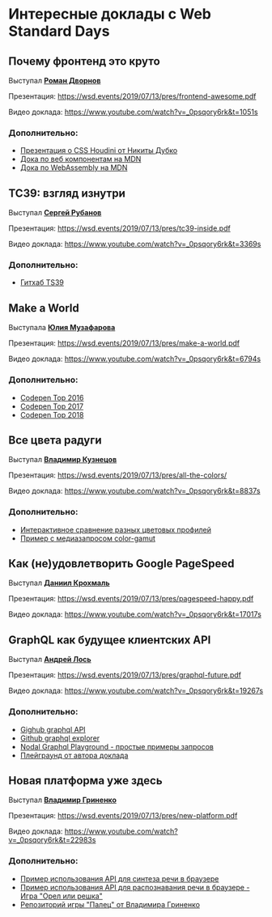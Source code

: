 # Интересные доклады с Web Standard Days

## Почему фронтенд это круто
Выступал **[Роман Дворнов](https://wsd.events/2019/07/13/#roman-dvornov)**

Презентация: https://wsd.events/2019/07/13/pres/frontend-awesome.pdf

Видео доклада: https://www.youtube.com/watch?v=_0psqory6rk&t=1051s

### Дополнительно:
* [Презентация о CSS Houdini от Никиты Дубко](https://mefody.github.io/talks/houdini-css/)
* [Дока по веб компонентам на MDN](https://developer.mozilla.org/ru/docs/Web/Web_components)
* [Дока по WebAssembly на MDN](https://developer.mozilla.org/ru/docs/WebAssembly)


## TC39: взгляд изнутри
Выступал **[Сергей Рубанов](https://wsd.events/2019/07/13/#sergey-rubanov)**

Презентация: https://wsd.events/2019/07/13/pres/tc39-inside.pdf

Видео доклада: https://www.youtube.com/watch?v=_0psqory6rk&t=3369s

### Дополнительно:
* [Гитхаб TS39](https://github.com/tc39)

## Make a World
Выступала **[Юлия Музафарова](https://wsd.events/2019/07/13/#julia-muzafarova)**

Презентация: https://wsd.events/2019/07/13/pres/make-a-world.pdf

Видео доклада: https://www.youtube.com/watch?v=_0psqory6rk&t=6794s

### Дополнительно:
* [Codepen Top 2016](https://codepen.io/2016/popular/pens/)
* [Codepen Top 2017](https://codepen.io/2017/popular/pens/)
* [Codepen Top 2018](https://codepen.io/2018/popular/pens/)

## Все цвета радуги
Выступал **[Владимир Кузнецов](https://wsd.events/2019/07/13/#vladimir-kuznetsov)**

Презентация: https://wsd.events/2019/07/13/pres/all-the-colors/

Видео доклада: https://www.youtube.com/watch?v=_0psqory6rk&t=8837s

### Дополнительно:
* [Интерактивное сравнение разных цветовых профилей](https://webkit.org/blog-files/color-gamut/comparison.html)
* [Пример с медиазапросом color-gamut](https://codepen.io/nvgordeev/pen/RXQGgW?editors=1100)

## Как (не)удовлетворить Google PageSpeed
Выступал **[Даниил Крохмаль](https://wsd.events/2019/07/13/#daniil-krokhmal)**

Презентация: https://wsd.events/2019/07/13/pres/pagespeed-happy.pdf

Видео доклада: https://www.youtube.com/watch?v=_0psqory6rk&t=17017s

## GraphQL как будущее клиентских API
Выступал **[Андрей Лось](https://wsd.events/2019/07/13/#andrey-los)**

Презентация: https://wsd.events/2019/07/13/pres/graphql-future.pdf

Видео доклада: https://www.youtube.com/watch?v=_0psqory6rk&t=19267s

### Дополнительно:
* [Gighub graphql API](https://developer.github.com/v4/)
* [Github graphql explorer](https://developer.github.com/v4/explorer/)
* [Nodal Graphql Playground - простые примеры запросов](http://graphql.nodaljs.com/)
* [Плейграунд от автора доклада](https://codesandbox.io/s/graphql-as-a-future-of-client-apis-8pnrv)

## Новая платформа уже здесь
Выступал **[Владимир Гриненко](https://wsd.events/2019/07/13/#vladimir-grinenko)**

Презентация: https://wsd.events/2019/07/13/pres/new-platform.pdf

Видео доклада: https://www.youtube.com/watch?v=_0psqory6rk&t=22983s

### Дополнительно:
* [Пример использования API для синтеза речи в браузере](https://codepen.io/nvgordeev/pen/PMQNJe?editors=1010)
* [Пример использования API для распознавания речи в браузере - Игра "Орел или решка"](https://codepen.io/nvgordeev/pen/BXYQdP?editors=1010)
* [Репозиторий игры "Палец" от Владимира Гриненко](https://github.com/tadatuta/FingerBot)
